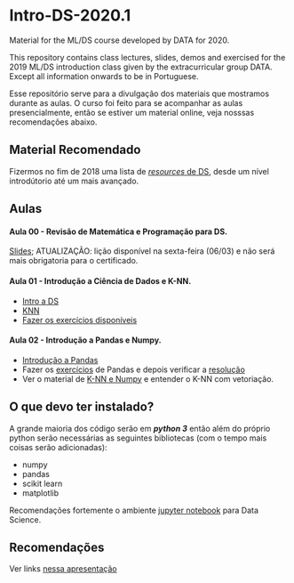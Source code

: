 # Intro-DS-2020.1

Material for the ML/DS course developed by DATA for 2020.

This repository contains class lectures, slides, demos and exercised for the 2019 ML/DS introduction class given by the extracurricular group DATA. Except all information onwards to be in Portuguese.

Esse repositório serve para a divulgação dos materiais que mostramos durante as aulas. O curso foi feito para se acompanhar as aulas presencialmente, então se estiver um material online, veja nosssas recomendações abaixo.

## Material Recomendado

Fizermos no fim de 2018 uma lista de [_resources_ de DS](https://docs.google.com/presentation/d/1mcnRXBxEJa7ksIzCyASgMCEz3jML5sEdSQJpqdWdIvo/edit?usp=sharing), desde um nível introdútorio até um mais avançado.


## Aulas

#### Aula 00 - Revisão de Matemática e Programação para DS.
[Slides](https://docs.google.com/presentation/d/e/2PACX-1vTRqcBfsfk6DIHc2pWS0mV8I4o-LR8rIVhS5DKuh6rWfnCA4pcFsX-NmLjXtFqpIyNOPDlz3JUninLd/pub?start=false&loop=false&delayms=60000); ATUALIZAÇÃO: lição disponível na sexta-feira (06/03) e não será mais obrigatoria para o certificado.

#### Aula 01 - Introdução a Ciência de Dados e K-NN.

- [Intro a DS](https://github.com/icmc-data/Intro-DS-2020.1/blob/master/Aula1/Aula%201%20-%20Intro.pdf)
- [KNN](https://github.com/icmc-data/Intro-DS-2020.1/blob/master/Aula1/Aula%201%20-%20KNN.pdf)
- [Fazer os exercícios disponíveis](https://github.com/icmc-data/Intro-DS-2020.1/blob/master/Aula1/kNN.zip)

#### Aula 02 - Introdução a Pandas e Numpy.
- [Introdução a Pandas](https://github.com/icmc-data/Intro-DS-2020.1/blob/master/Aula2/introducao_pandas.ipynb)
- Fazer os [exercícios](https://github.com/icmc-data/Intro-DS-2020.1/blob/master/Aula2/exercicios_pandas.ipynb) de Pandas e depois verificar a [resolução](https://github.com/icmc-data/Intro-DS-2020.1/blob/master/Aula2/exercicios_pandas_resolu%C3%A7%C3%A3o.ipynb)
- Ver o material de [K-NN e Numpy](https://github.com/icmc-data/Intro-DS-2020.1/blob/master/Aula2/NumPy%20e%20KNN/NumPy%20e%20KNN.ipynb) e entender o K-NN com vetoriação.


## O que devo ter instalado?
A grande maioria dos código serão em ***python 3*** então além do próprio python serão necessárias as seguintes bibliotecas (com o tempo mais coisas serão adicionadas):

 - numpy
 - pandas
 - scikit learn
 - matplotlib

Recomendações fortemente o ambiente [jupyter notebook](https://jupyter.org/install) para Data Science.
 
## Recomendações

Ver links [nessa apresentação](https://docs.google.com/presentation/d/1mcnRXBxEJa7ksIzCyASgMCEz3jML5sEdSQJpqdWdIvo)
